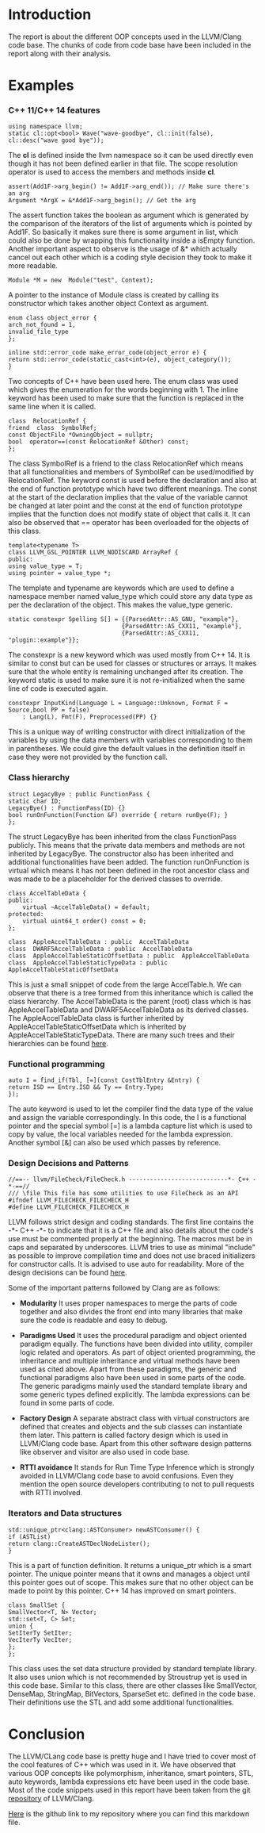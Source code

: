 # Introduction
The report is about the different OOP concepts used in the LLVM/Clang code base. The chunks of code from code base have been included in the report along with their analysis.

# Examples

### C++ 11/C++ 14 features
```
using namespace llvm;		
static cl::opt<bool> Wave("wave-goodbye", cl::init(false),
cl::desc("wave good bye"));
```
The **cl** is defined inside the llvm namespace so it can be used directly even though it has not been defined earlier in that file. The scope resolution operator is used to access the members and methods inside **cl**.
```
assert(Add1F->arg_begin() != Add1F->arg_end()); // Make sure there's an arg
Argument *ArgX = &*Add1F->arg_begin(); // Get the arg
```
The assert function takes the boolean as argument which is generated by the comparison of the iterators of the list of arguments which is pointed by Add1F. So basically it makes sure there is some argument in list, which could also be done by wrapping this functionality inside a isEmpty function. Another important aspect to observe is the usage of &\* which actually cancel out each other which is a coding style decision they took to make it more readable.
```
Module *M = new  Module("test", Context);
```
A pointer to the instance of Module class is created by calling its constructor which takes another object Context as argument. 
```
enum class object_error {
arch_not_found = 1,
invalid_file_type
};

inline std::error_code make_error_code(object_error e) {
return std::error_code(static_cast<int>(e), object_category());
}
```
Two concepts of C++ have been used here. The enum class was used which gives the enumeration for the words beginning with 1. The inline keyword has been used to make sure that the function is replaced in the same line when it is called. 
```
class  RelocationRef {
friend  class  SymbolRef;
const ObjectFile *OwningObject = nullptr;
bool  operator==(const RelocationRef &Other) const;
};
```
The class SymbolRef is a friend to the class RelocationRef which means that all functionalities and members of SymbolRef can be used/modified by RelocationRef. The keyword const is used before the declaration and also at the end of function prototype which have two different meanings. The const at the start of the declaration implies that the value of the variable cannot be changed at later point and the const at the end of function prototype implies that the function does not modify state of object that calls it. It can also be observed that == operator has been overloaded for the objects of this class.
```
template<typename T>
class LLVM_GSL_POINTER LLVM_NODISCARD ArrayRef {
public:
using value_type = T;
using pointer = value_type *;
```
The template and typename are keywords which are used to define a namespace member named value_type which could store any data type as per the declaration of the object. This makes the value_type generic.
```
static constexpr Spelling S[] = {{ParsedAttr::AS_GNU, "example"},
								{ParsedAttr::AS_CXX11, "example"},
								{ParsedAttr::AS_CXX11, "plugin::example"}};
```
The constexpr is a new keyword which was used mostly from C++ 14. It is similar to const but can be used for classes or structures or arrays. It makes sure that the whole entity is remaining unchanged after its creation. The keyword static is used to make sure it is not re-initialized when the same line of code is executed again.
```
constexpr InputKind(Language L = Language::Unknown, Format F = Source,bool PP = false)
	: Lang(L), Fmt(F), Preprocessed(PP) {}
```
This is a unique way of writing constructor with direct initialization of the variables by using the data members with variables corresponding to them in parentheses. We could give the default values in the definition itself in case they were not provided by the function call.

### Class hierarchy
```
struct LegacyBye : public FunctionPass {
static char ID;
LegacyBye() : FunctionPass(ID) {}
bool runOnFunction(Function &F) override { return runBye(F); }
};
```
The struct LegacyBye has been inherited from the class FunctionPass publicly. This means that the private data members and methods are not inherited by LegacyBye. The constructor also has been inherited and additional functionalities have been added. The function runOnFunction is virtual which means it has not been defined in the root ancestor class and was made to be a placeholder for the derived classes to override.
```
class AccelTableData {
public:
	virtual ~AccelTableData() = default;
protected:
	virtual uint64_t order() const = 0;
};

class  AppleAccelTableData : public  AccelTableData
class  DWARF5AccelTableData : public  AccelTableData
class  AppleAccelTableStaticOffsetData : public  AppleAccelTableData
class  AppleAccelTableStaticTypeData : public  AppleAccelTableStaticOffsetData
```
This is just a small snippet of code from the large AccelTable.h. We can observe that there is a tree formed from this inheritance which is called the class hierarchy. The AccelTableData is the parent (root) class which is has AppleAccelTableData and DWARF5AccelTableData as its derived classes. The AppleAccelTableData class is further inherited by AppleAccelTableStaticOffsetData which is inherited by AppleAccelTableStaticTypeData. There are many such trees and their hierarchies can be found [here](https://llvm.org/doxygen/hierarchy.html).

### Functional programming
```
auto I = find_if(Tbl, [=](const CostTblEntry &Entry) {
return ISD == Entry.ISD && Ty == Entry.Type;
});
```
The auto keyword is used to let the compiler find the data type of the value and assign the variable correspondingly. In this code, the I is a functional pointer and the special symbol [=] is a lambda capture list which is used to copy by value, the local variables needed for the lambda expression. Another symbol [&] can also be used which passes by reference.

### Design Decisions and Patterns
```
//==-- llvm/FileCheck/FileCheck.h ----------------------------*- C++ -*-==//
/// \file This file has some utilities to use FileCheck as an API
#ifndef LLVM_FILECHECK_FILECHECK_H
#define LLVM_FILECHECK_FILECHECK_H
```
LLVM follows strict design and coding standards. The first line contains the -\*- C++ -\*- to indicate that it is a C++ file and also details about the code's use must be commented properly at the beginning. The macros must be in caps and separated by underscores. LLVM tries to use as minimal "include" as possible to improve compilation time and does not use braced initializers for constructor calls. It is advised to use auto for readability. More of the design decisions can be found [here](https://llvm.org/docs/CodingStandards.html).

Some of the important patterns followed by Clang are as follows:
- **Modularity**
	It uses proper namespaces to merge the parts of code together and also divides the front end into many libraries that make sure the code is readable and easy to debug. 

- **Paradigms Used**
	It uses the procedural paradigm and object oriented paradigm equally. The functions have been divided into utility, compiler logic related and operators. As part of object oriented programming, the inheritance and multiple inheritance and virtual methods have been used as cited above. Apart from these paradigms, the generic and functional paradigms also have been used in some parts of the code. The generic paradigms mainly used the standard template library and some generic types defined explicitly. The lambda expressions can be found in some parts of code.

-  **Factory Design**
	A separate abstract class with virtual constructors are defined that creates and objects and the sub classes can instantiate them later. This pattern is called factory design which is used in LLVM/Clang code base. Apart from this other software design patterns like observer and visitor are also used in code base.

- **RTTI avoidance**
	It stands for Run Time Type Inference which is strongly avoided in LLVM/Clang code base to avoid confusions. Even they mention the open source developers contributing to not to pull requests with RTTI involved.

### Iterators and Data structures
```
std::unique_ptr<clang::ASTConsumer> newASTConsumer() {
if (ASTList)
return clang::CreateASTDeclNodeLister();
}
```
This is a part of function definition. It returns a unique_ptr which is a smart pointer. The unique pointer means that it owns and manages a object until this pointer goes out of scope. This makes sure that no other object can be made to point by this pointer. C++ 14 has improved on smart pointers.
```
class SmallSet {
SmallVector<T, N> Vector;
std::set<T, C> Set;
union {
SetIterTy SetIter;
VecIterTy VecIter;
};
};
```
This class uses the set data structure provided by standard template library. It also uses union which is not recommended by Stroustrup yet is used in this code base. Similar to this class, there are other classes like SmallVector, DenseMap, StringMap, BitVectors, SparseSet etc. defined in the code base. Their definitions use the STL and add some additional functionalities.

# Conclusion
The LLVM/CLang code base is pretty huge and I have tried to cover most of the cool features of C++ which was used in it. We have observed that various OOP concepts like polymorphism, inheritance, smart pointers, STL, auto keywords, lambda expressions etc have been used in the code base. Most of the code snippets used in this report have been taken from the git [repository](https://github.com/llvm/llvm-project/) of LLVM/Clang.

[Here](https://github.com/manojgayala/POPL-2/blob/main/cs19btech11011.md) is the github link to my repository where you can find this markdown file.
